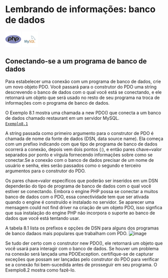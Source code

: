 # Lembrando de informações: banco de dados
<code><img height="50" src="https://raw.githubusercontent.com/github/explore/80688e429a7d4ef2fca1e82350fe8e3517d3494d/topics/php/php.png"></code>
<code><img height="50" src="https://raw.githubusercontent.com/github/explore/80688e429a7d4ef2fca1e82350fe8e3517d3494d/topics/mysql/mysql.png"></code>

## Conectando-se a um programa de banco de dados
Para estabelecer uma conexão com um programa de banco de dados, crie um novo objeto PDO. Você passará para o construtor do PDO uma string descrevendo o banco de dados com o qual
você está se conectando, e ele retornará um objeto que será usado no resto de seu programa na troca de informações com o programa de banco de dados.

O Exemplo 8.1 mostra uma chamada a new PDO() que conecta a um banco de dados chamado restaurant em um servidor MySQL.<code></br></code>
<code><a href="https://github.com/joao39780/Revisao_php-2021/blob/master/Banco_de_Dados/Exemplo8.1.php">Exemplo8.1</a></code>

A string passada como primeiro argumento para o construtor de PDO é chamada de nome da fonte de dados (DSN, data source name). Ela começa com um prefixo indicando com que tipo de
programa de banco de dados ocorrerá a conexão, depois vem dois pontos (:), e então pares chave=valor separados por ponto e vírgula fornecendo informações sobre como se conectar.Se
a conexão com o banco de dados precisar de um nome de usuário e senha, eles serão passados como o segundo e terceiro argumentos para o construtor do PDO.

Os pares chave=valor específicos que poderão ser inseridos em um DSN dependerão do tipo de programa de banco de dados com o qual você estiver se conectando. Embora o engine PHP 
possa se conectar a muitos banco de dados com o PDO, essa conectividade tem que ser ativada quando o engine é construído e instalado no servidor. Se aparecer uma mensagem 
could not find driver na criação de um objeto PDO, isso signfica que sua instalação do engine PHP não incorpora o suporte ao banco de dados que você está tentando usar.

A tabela 8.1 lista os prefixos e opções de DSN para alguns dos programas de banco dadaos mais populares que trabalham com PDO.
![image](https://user-images.githubusercontent.com/80215258/136678914-fd403c9c-dc0b-4791-8719-3e9605b43f7a.png)

Se tudo der certo com o construtor new PDO(), ele retornará um objeto que você usará para interagir com o banco de dados. Se houver um problema na conexão será lançada uma 
PDOException. certifique-se de capturar exceções que possam ser lançadas pelo construtor do PDO para verificar se a conexão foi bem-sucedida antes de prosseguir em seu programa.
O Exemplo8.2 mostra como fazê-lo.
